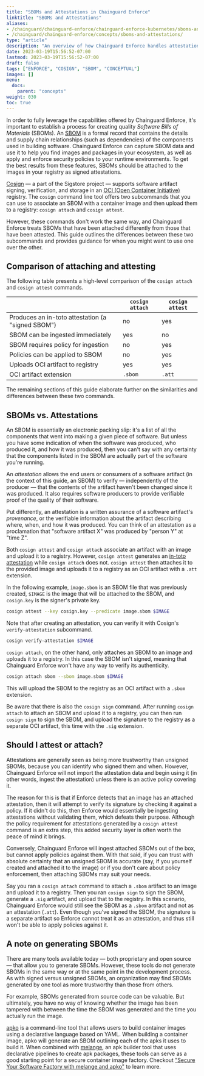 ```yaml
---
title: "SBOMs and Attestations in Chainguard Enforce"
linktitle: "SBOMs and Attestations"
aliases:
- /chainguard/chainguard-enforce/chainguard-enforce-kubernetes/sboms-and-attestations/
- /chainguard/chainguard-enforce/concepts/sboms-and-attestations/
type: "article"
description: "An overview of how Chainguard Enforce handles attestations and SBOMs"
date: 2023-03-19T15:56:52-07:00
lastmod: 2023-03-19T15:56:52-07:00
draft: false
tags: ["ENFORCE", "COSIGN", "SBOM", "CONCEPTUAL"]
images: []
menu:
  docs:
    parent: "concepts"
weight: 030
toc: true
---
```


In order to fully leverage the capabilities offered by Chainguard Enforce, it's important to establish a process for creating quality *Software Bills of Materials* (SBOMs). An [SBOM](/open-source/sbom/) is a formal record that contains the details and supply chain relationships (such as dependencies) of the components used in building software. Chainguard Enforce can capture SBOM data and use it to help you find images and packages in your ecosystem, as well as apply and enforce security policies to your runtime environments. To get the best results from these features, SBOMs should be attached to the images in your registry as signed attestations. 

[Cosign](/open-source/sigstore/cosign/an-introduction-to-cosign/)  — a part of the Sigstore project — supports software artifact signing, verification, and storage in an [OCI (Open Container Initiative)](/open-source/oci/) registry. The `cosign` command line tool offers two subcommands that you can use to associate an SBOM with a container image and then upload them to a registry: `cosign attach` and `cosign attest`. 

However, these commands don't work the same way, and Chainguard Enforce treats SBOMs that have been attached differently from those that have been attested. This guide outlines the differences between these two subcommands and provides guidance for when you might want to use one over the other.


## Comparison of attaching and attesting

The following table presents a high-level comparison of the `cosign attach` and `cosign attest` commands.

|   | `cosign attach` | `cosign attest` |
|----------|----------|----------|
| Produces an in-toto attestation (a "signed SBOM") | no  | yes  |
| SBOM can be ingested immediately | yes  | no  |
| SBOM requires policy for ingestion | no | yes  |
| Policies can be applied to SBOM | no | yes |
| Uploads OCI artifact to registry | yes | yes |
| OCI artifact extension | `.sbom` | `.att` |

The remaining sections of this guide elaborate further on the similarities and differences between these two commands.


## SBOMs vs. Attestations

An SBOM is essentially an electronic packing slip: it's a list of all the components that went into making a given piece of software. But unless you have some indication of when the software was produced, who produced it, and how it was produced, then you can't say with any certainty that the components listed in the SBOM are actually part of the software you're running.

An *attestation* allows the end users or consumers of a software artifact (in the context of this guide, an SBOM) to verify — independently of the producer — that the contents of the artifact haven't been changed since it was produced. It also requires software producers to provide verifiable proof of the quality of their software.

Put differently, an attestation is a written assurance of a software artifact's *provenance*, or the verifiable information about the artifact describing where, when, and how it was produced. You can think of an attestation as a proclamation that "software artifact X" was produced by "person Y" at "time Z".

Both `cosign attest` and `cosign attach` associate an artifact with an image and upload it to a registry. However, `cosign attest` generates an [in-toto attestation](https://in-toto.io/) while `cosign attach` does not. `cosign attest` then attaches it to the provided image and uploads it to a registry as an OCI artifact with a `.att` extension.

In the following example, `image.sbom` is an SBOM file that was previously created, `$IMAGE` is the image that will be attached to the SBOM, and `cosign.key` is the signer's private key.

```sh
cosign attest --key cosign.key --predicate image.sbom $IMAGE
```

Note that after creating an attestation, you can verify it with Cosign's `verify-attestation` subcommand.

```sh
cosign verify-attestation $IMAGE
```

`cosign attach`, on the other hand, only attaches an SBOM to an image and uploads it to a registry. In this case the SBOM isn't signed, meaning that Chainguard Enforce won't have any way to verify its authenticity.

```sh
cosign attach sbom --sbom image.sbom $IMAGE
```

This will upload the SBOM to the registry as an OCI artifact with a `.sbom` extension.

Be aware that there is also the `cosign sign` command. After running `cosign attach` to attach an SBOM and upload it to a registry, you can then run `cosign sign` to sign the SBOM, and upload the signature to the registry as a separate OCI artifact, this time with the `.sig` extension.


## Should I attest or attach?

Attestations are generally seen as being more trustworthy than unsigned SBOMs, because you can identify who signed them and when. However, Chainguard Enforce will not import the attestation data and begin using it (in other words, ingest the attestation) unless there is an active policy covering it. 

The reason for this is that if Enforce detects that an image has an attached attestation, then it will attempt to verify its signature by checking it against a policy. If it didn't do this, then Enforce would essentially be ingesting attestations without validating them, which defeats their purpose. Although the policy requirement for attestations generated by a `cosign attest` command is an extra step, this added security layer is often worth the peace of mind it brings.

Conversely, Chainguard Enforce will ingest attached SBOMs out of the box, but cannot apply policies against them. With that said, if you can trust with absolute certainty that an unsigned SBOM is accurate (say, if you yourself created and attached it to the image) or if you don't care about policy enforcement, then attaching SBOMs may suit your needs. 

Say you ran a `cosign attach` command to attach a `.sbom` artifact to an image and upload it to a registry. Then you ran `cosign sign` to sign the SBOM, generate a `.sig` artifact, and upload that to the registry. In this scenario, Chainguard Enforce would still see the SBOM as a `.sbom` artifact and not as an attestation (`.att`). Even though you've signed the SBOM, the signature is a separate artifact so Enforce cannot treat it as an attestation, and thus still won't be able to apply policies against it.


## A note on generating SBOMs

There are many tools available today — both proprietary and open source — that allow you to generate SBOMs. However, these tools do not generate SBOMs in the same way or at the same point in the development process. As with signed versus unsigned SBOMs, an organization may find SBOMs generated by one tool as more trustworthy than those from others. 

For example, SBOMs generated from source code can be valuable. But ultimately, you have no way of knowing whether the image has been tampered with between the time the SBOM was generated and the time you actually run the image. 

[apko](/open-source/apko/overview/) is a command-line tool that allows users to build container images using a declarative language based on YAML. When building a container image, apko will generate an SBOM outlining each of the apks it uses to build it. When combined with [melange](/open-source/melange/overview/), an apk builder tool that uses declarative pipelines to create apk packages, these tools can serve as a good starting point for a secure container image factory. Checkout ["Secure Your Software Factory with melange and apko"](https://www.chainguard.dev/unchained/secure-your-software-factory-with-melange-and-apko) to learn more.
